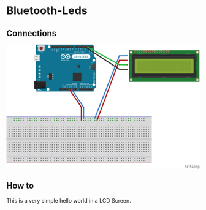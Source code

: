 # Bluetooth-Leds

## Connections

![Conexion Luces Bluetooth](LCD-Screen.png)

## How to

This is a very simple hello world in a LCD Screen.
